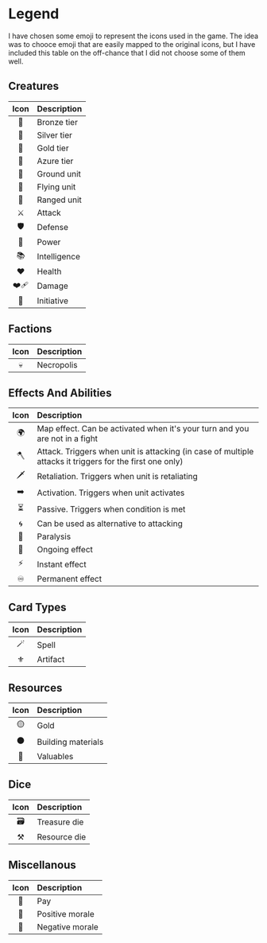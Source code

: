 # Legend

I have chosen some emoji to represent the icons used in the game. The idea was to chooce emoji that are easily mapped to the original icons, but I have included this table on the off-chance that I did not choose some of them well.

## Creatures

| Icon | Description |
| :---: | :--- |
| 🥉 | Bronze tier |
| 🥈 | Silver tier |
| 🥇 | Gold tier |
| 🔷 | Azure tier |
| 🦶 | Ground unit |
| 🪽 | Flying unit |
| 🏹 | Ranged unit |
| ⚔️ | Attack |
| 🛡️ | Defense |
| 📖 | Power |
| 📚 | Intelligence |
| ❤️ | Health |
| ❤️‍🩹 | Damage |
| 🤺 | Initiative |

## Factions

| Icon | Description |
| :---: | :--- |
| 💀 | Necropolis |

## Effects And Abilities

| Icon | Description |
| :---: | :--- |
| 🌍 | Map effect. Can be activated when it's your turn and you are not in a fight |
| 🪓 | Attack. Triggers when unit is attacking (in case of multiple attacks it triggers for the first one only) |
| 🗡️ | Retaliation. Triggers when unit is retaliating |
| ➡️ | Activation. Triggers when unit activates |
| ⏳ | Passive. Triggers when condition is met |
| 🌀 | Can be used as alternative to attacking |
| 🐍 | Paralysis |
| 🔄 | Ongoing effect |
| ⚡️ | Instant effect |
| ♾️ | Permanent effect |

## Card Types

| Icon | Description |
| :---: | :--- |
| 🪄 | Spell |
| ⚜️ | Artifact |

## Resources

| Icon | Description |
| :---: | :--- |
| 🟡 | Gold |
| ⚫️ | Building materials |
| 🔴 | Valuables |

## Dice

| Icon | Description |
| :---: | :--- |
| 🗃️ | Treasure die |
| ⚒️ | Resource die |

## Miscellanous

| Icon | Description |
| :---: | :--- |
| 🫳 | Pay |
| 💛 | Positive morale |
| 🖤 | Negative morale |
